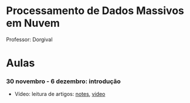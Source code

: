 # Processamento de Dados Massivos em Nuvem

Professor: Dorgival

# Aulas

### 30 novembro - 6 dezembro: introdução

- Vídeo: leitura de artigos: [notes](aula02.md), [video](https://www.youtube.com/watch?v=CCiZJj40AQ0)